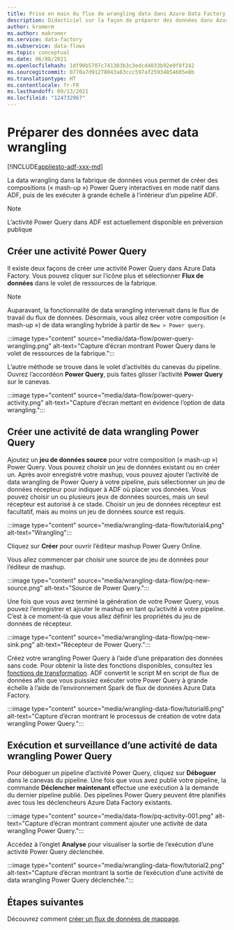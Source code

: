```yaml
---
title: Prise en main du flux de wrangling data dans Azure Data Factory
description: Didacticiel sur la façon de préparer des données dans Azure Data Factory à l’aide d’un flux de données de wrangling
author: kromerm
ms.author: makromer
ms.service: data-factory
ms.subservice: data-flows
ms.topic: conceptual
ms.date: 06/08/2021
ms.openlocfilehash: 1df90b5707c741303b3c3edcd4033b92e0f8f242
ms.sourcegitcommit: 0770a7d91278043a83ccc597af25934854605e8b
ms.translationtype: HT
ms.contentlocale: fr-FR
ms.lasthandoff: 09/13/2021
ms.locfileid: "124732967"
---
```

# <a name="prepare-data-with-data-wrangling"></a>Préparer des données avec data wrangling

[!INCLUDE[appliesto-adf-xxx-md](includes/appliesto-adf-xxx-md.md)]

La data wrangling dans la fabrique de données vous permet de créer des compositions (« mash-up ») Power Query interactives en mode natif dans ADF, puis de les exécuter à grande échelle à l’intérieur d’un pipeline ADF.

> [!NOTE]
> L’activité Power Query dans ADF est actuellement disponible en préversion publique

## <a name="create-a-power-query-activity"></a>Créer une activité Power Query

Il existe deux façons de créer une activité Power Query dans Azure Data Factory. Vous pouvez cliquer sur l’icône plus et sélectionner **Flux de données** dans le volet de ressources de la fabrique.

> [!NOTE]
> Auparavant, la fonctionnalité de data wrangling intervenait dans le flux de travail du flux de données. Désormais, vous allez créer votre composition (« mash-up ») de data wrangling hybride à partir de ```New > Power query```.

:::image type="content" source="media/data-flow/power-query-wrangling.png" alt-text="Capture d’écran montrant Power Query dans le volet de ressources de la fabrique.":::

L’autre méthode se trouve dans le volet d’activités du canevas du pipeline. Ouvrez l’accordéon **Power Query**, puis faites glisser l’activité **Power Query** sur le canevas.

:::image type="content" source="media/data-flow/power-query-activity.png" alt-text="Capture d’écran mettant en évidence l’option de data wrangling.":::

## <a name="author-a-power-query-data-wrangling-activity"></a>Créer une activité de data wrangling Power Query

Ajoutez un **jeu de données source** pour votre composition (« mash-up ») Power Query. Vous pouvez choisir un jeu de données existant ou en créer un. Après avoir enregistré votre mashup, vous pouvez ajouter l’activité de data wrangling de Power Query à votre pipeline, puis sélectionner un jeu de données récepteur pour indiquer à ADF où placer vos données. Vous pouvez choisir un ou plusieurs jeux de données sources, mais un seul récepteur est autorisé à ce stade. Choisir un jeu de données récepteur est facultatif, mais au moins un jeu de données source est requis.

:::image type="content" source="media/wrangling-data-flow/tutorial4.png" alt-text="Wrangling":::

Cliquez sur **Créer** pour ouvrir l’éditeur mashup Power Query Online.

Vous allez commencer par choisir une source de jeu de données pour l’éditeur de mashup.

:::image type="content" source="media/wrangling-data-flow/pq-new-source.png" alt-text="Source de Power Query.":::

Une fois que vous avez terminé la génération de votre Power Query, vous pouvez l’enregistrer et ajouter le mashup en tant qu’activité à votre pipeline. C’est à ce moment-là que vous allez définir les propriétés du jeu de données de récepteur.

:::image type="content" source="media/wrangling-data-flow/pq-new-sink.png" alt-text="Récepteur de Power Query.":::

Créez votre wrangling Power Query à l’aide d’une préparation des données sans code. Pour obtenir la liste des fonctions disponibles, consultez les [fonctions de transformation](wrangling-functions.md). ADF convertit le script M en script de flux de données afin que vous puissiez exécuter votre Power Query à grande échelle à l’aide de l’environnement Spark de flux de données Azure Data Factory.

:::image type="content" source="media/wrangling-data-flow/tutorial6.png" alt-text="Capture d’écran montrant le processus de création de votre data wrangling Power Query.":::

## <a name="running-and-monitoring-a-power-query-data-wrangling-activity"></a>Exécution et surveillance d’une activité de data wrangling Power Query

Pour déboguer un pipeline d’activité Power Query, cliquez sur **Déboguer** dans le canevas du pipeline. Une fois que vous avez publié votre pipeline, la commande **Déclencher maintenant** effectue une exécution à la demande du dernier pipeline publié. Des pipelines Power Query peuvent être planifiés avec tous les déclencheurs Azure Data Factory existants.

:::image type="content" source="media/data-flow/pq-activity-001.png" alt-text="Capture d’écran montrant comment ajouter une activité de data wrangling Power Query.":::

Accédez à l’onglet **Analyse** pour visualiser la sortie de l’exécution d’une activité Power Query déclenchée.

:::image type="content" source="media/wrangling-data-flow/tutorial2.png" alt-text="Capture d’écran montrant la sortie de l’exécution d’une activité de data wrangling Power Query déclenchée.":::

## <a name="next-steps"></a>Étapes suivantes

Découvrez comment [créer un flux de données de mappage](tutorial-data-flow.md).
